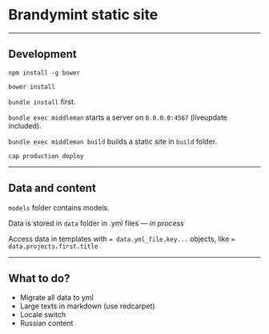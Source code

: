 # Brandymint static site
------

## Development

`npm install -g bower`

`bower install`

`bundle install` first.

`bundle exec middleman` starts a server on `0.0.0.0:4567` (liveupdate included).

`bundle exec middleman build` builds a static site in `build` folder.

`cap production deploy`

---

## Data and content

`models` folder contains models.

Data is stored in `data` folder in .yml files — *in process*

Access data in templates with `= data.yml_file.key...` objects, like `= data.projects.first.title`

---

## What to do?
- Migrate all data to yml
- Large texts in markdown (use redcarpet)
- Locale switch
- Russian content
